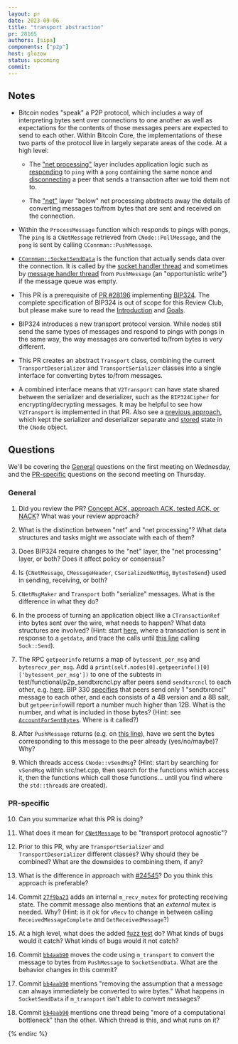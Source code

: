 ```yaml
---
layout: pr
date: 2023-09-06
title: "transport abstraction"
pr: 28165
authors: [sipa]
components: ["p2p"]
host: glozow
status: upcoming
commit:
---
```


## Notes

- Bitcoin nodes "speak" a P2P protocol, which includes a way of interpreting bytes sent over
  connections to one another as well as expectations for the contents of those messages peers are expected to send to each
  other. Within Bitcoin Core, the implementations of these two parts of the protocol live in largely
separate areas of the code. At a high level:

    - The ["net processing"](https://github.com/bitcoin/bitcoin/blob/083316c4fe20819fbe627c5d21f1a627e10af329/src/net_processing.h) layer includes application logic such as
      [responding](https://github.com/bitcoin/bitcoin/blob/083316c4fe20819fbe627c5d21f1a627e10af329/src/net_processing.cpp#L4677-L4694)
    to `ping` with a `pong` containing the same nonce and
[disconnecting](https://github.com/bitcoin/bitcoin/blob/083316c4fe20819fbe627c5d21f1a627e10af329/src/net_processing.cpp#L4074-L4077)
a peer that sends a transaction after we told them not to.

    - The ["net"](https://github.com/bitcoin/bitcoin/blob/083316c4fe20819fbe627c5d21f1a627e10af329/src/net.h) layer "below" net processing abstracts away the details of converting
      messages to/from bytes that are sent and received on the connection.

- Within the `ProcessMessage` function which responds to pings with pongs, The `ping` is a
  `CNetMessage` retrieved from `CNode::PollMessage`, and the `pong` is sent by calling
  `CConnman::PushMessage`.

- [`CConnman::SocketSendData`](https://github.com/bitcoin/bitcoin/blob/master/src/net.cpp#L836) is
  the function that actually sends data over the connection. It is called by the [socket handler
thread](https://github.com/bitcoin/bitcoin/blob/083316c4fe20819fbe627c5d21f1a627e10af329/src/net.cpp#L2416)
and sometimes by [message handler
thread](https://github.com/bitcoin/bitcoin/blob/083316c4fe20819fbe627c5d21f1a627e10af329/src/net.cpp#L2441)
from `PushMessage` (an "opportunistic write") if the message queue was empty.

- This PR is a prerequisite of [PR #28196](https://github.com/bitcoin/bitcoin/pull/28196)
  implementing [BIP324](https://github.com/bitcoin/bips/blob/master/bip-0324.mediawiki). The complete specification of BIP324 is out of scope for this Review Club, but please make sure to read the [Introduction](https://github.com/bitcoin/bips/blob/master/bip-0324.mediawiki#user-content-Introduction) and [Goals](https://github.com/bitcoin/bips/blob/master/bip-0324.mediawiki#user-content-Goals).
 
- BIP324 introduces a new transport protocol version. While nodes still send the same types of messages and respond to pings with pongs in the same way, the way messages are converted to/from bytes is very different.

- This PR creates an abstract `Transport` class, combining the current `TransportDeserializer` and
  `TransportSerializer` classes into a single interface for converting bytes to/from messages.

- A combined interface means that `V2Transport` can have state shared between the
serializer and deserializer, such as the `BIP324Cipher` for encrypting/decrypting messages. It may
be helpful to see how `V2Transport` is implemented in that PR.  Also see a [previous
approach](https://github.com/bitcoin/bitcoin/pull/24545), which kept the serializer and deserializer
separate and
[stored](https://github.com/bitcoin/bitcoin/pull/24545/files#diff-422879cc8bfac56d4380c865f381b58afeb344bc355bbc7f47c581e4491b6b4bR551)
state in the `CNode` object.

## Questions

We'll be covering the [General](#general) questions on the first meeting on Wednesday, and the [PR-specific](#pr-specific) questions on the second meeting on Thursday.

### General

1. Did you review the PR? [Concept ACK, approach ACK, tested ACK, or NACK](https://github.com/bitcoin/bitcoin/blob/master/CONTRIBUTING.md#peer-review)? What was your review approach?

2. What is the distinction between "net" and "net processing"? What data structures and tasks might
   we associate with each of them?

3. Does BIP324 require changes to the "net" layer, the "net processing" layer, or both? Does it affect policy or consensus?

4. Is {`CNetMessage`, `CMessageHeader`, `CSerializedNetMsg`, `BytesToSend`} used in sending, receiving, or both?

5. `CNetMsgMaker` and `Transport` both "serialize" messages. What is the difference in what they do?

6. In the process of turning an application object like a `CTransactionRef` into bytes sent over the
   wire, what needs to happen? What data structures are involved? (Hint: start
[here](https://github.com/bitcoin/bitcoin/blob/ab42b2ebdbf61225e636e4c00068fd29b2790d41/src/net_processing.cpp#L2334-L2335),
where a transaction is sent in response to a `getdata`, and trace the calls until [this
line](https://github.com/bitcoin/bitcoin/blob/ab42b2ebdbf61225e636e4c00068fd29b2790d41/src/net.cpp#L949)
calling `Sock::Send`).

7. The RPC `getpeerinfo` returns a map of `bytessent_per_msg` and `bytesrecv_per_msg`. Add a
`print(self.nodes[0].getpeerinfo()[0]['bytessent_per_msg'])` to one of the subtests in test/functional/p2p_sendtxrcncl.py after peers send `sendtxrcncl` to each other, e.g. [here](https://github.com/bitcoin/bitcoin/blob/ab42b2ebdbf61225e636e4c00068fd29b2790d41/test/functional/p2p_sendtxrcncl.py#L75). BIP 330 [specifies](https://github.com/bitcoin/bips/blob/master/bip-0330.mediawiki#user-content-sendtxrcncl) that peers send only 1 "sendtxrcncl" message to each other, and each consists of a 4B version and a 8B salt, but `getpeerinfo`will report a number much higher than 12B. What is the number, and what is included in those bytes?
   (Hint: see
[`AccountForSentBytes`](https://github.com/bitcoin/bitcoin/blob/ab42b2ebdbf61225e636e4c00068fd29b2790d41/src/net.h#L514). Where is it called?)

8. After `PushMessage` returns (e.g. on [this
   line](https://github.com/bitcoin/bitcoin/blob/ab42b2ebdbf61225e636e4c00068fd29b2790d41/src/net_processing.cpp#L5864)),
have we sent the bytes corresponding to this message to the peer already (yes/no/maybe)? Why?

9. Which threads access `CNode::vSendMsg`? (Hint: start by searching for `vSendMsg` within
   src/net.cpp, then search for the functions which access it, then the functions which call those
functions... until you find where the `std::thread`s are created).

### PR-specific

10. Can you summarize what this PR is doing?

11. What does it mean for
   [`CNetMessage`](https://github.com/bitcoin/bitcoin/blob/ab42b2ebdbf61225e636e4c00068fd29b2790d41/src/net.h#L231-L257)
to be "transport protocol agnostic"?

12. Prior to this PR, why are `TransportSerializer` and `TransportDeserializer` different classes?
   Why should they be combined? What are the downsides to combining them, if any?

13. What is the difference in approach with [#24545](https://github.com/bitcoin/bitcoin/pull/24545)? Do you think this approach is preferable?

14. Commit [`27f9ba23`](https://github.com/bitcoin/bitcoin/pull/28165/commits/27f9ba23efe82531a465c5e63bf7dc62b6a3a8db)
adds an internal `m_recv_mutex` for protecting receiving state. The commit message also mentions
that an *external* mutex is needed. Why? (Hint: is it ok for `vRecv` to change in between calling
`ReceivedMessageComplete` and `GetReceivedMessage`?)

15. At a high level, what does the added [fuzz test](https://github.com/bitcoin/bitcoin/pull/28165/commits/009ff8d65058430d614c9a0e0e6ae931b7255c37) do? What kinds of bugs would it catch? What kinds of bugs would it not catch?

16. Commit
   [`bb4aab90`](https://github.com/bitcoin/bitcoin/pull/28165/commits/bb4aab90fd046f2fff61e082a0c0d01c5ee31297)
moves the code using `m_transport` to convert the message to bytes from `PushMessage` to
`SocketSendData`. What are the behavior changes in this commit?

17. Commit
   [`bb4aab90`](https://github.com/bitcoin/bitcoin/pull/28165/commits/bb4aab90fd046f2fff61e082a0c0d01c5ee31297) mentions "removing the assumption that a message can always immediately be converted to wire bytes." What happens in `SocketSendData` if `m_transport` isn't able to convert messages?

18. Commit [`bb4aab90`](https://github.com/bitcoin/bitcoin/pull/28165/commits/bb4aab90fd046f2fff61e082a0c0d01c5ee31297) mentions one thread being "more of a computational bottleneck" than the other. Which thread is this, and what runs on it?

<!-- TODO: After a meeting, uncomment and add meeting log between the irc tags.
## Meeting Log

### Meeting 1

{% irc %}
-->
<!-- TODO: For additional meetings, add the logs to the same irc block. This ensures line numbers keep increasing, avoiding hyperlink conflicts for identical line numbers across meetings.
### Meeting 2

-->
{% endirc %}
